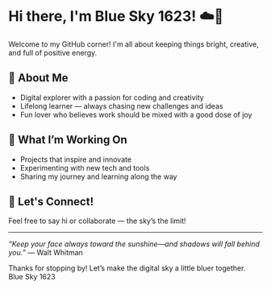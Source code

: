 # Hi there, I'm Blue Sky 1623! ☁️💙

Welcome to my GitHub corner! I'm all about keeping things bright, creative, and full of positive energy.

## 🚀 About Me
- Digital explorer with a passion for coding and creativity
- Lifelong learner — always chasing new challenges and ideas
- Fun lover who believes work should be mixed with a good dose of joy

## 🌈 What I’m Working On
- Projects that inspire and innovate
- Experimenting with new tech and tools
- Sharing my journey and learning along the way

## 🎉 Let's Connect!
Feel free to say hi or collaborate — the sky’s the limit!

---

*“Keep your face always toward the sunshine—and shadows will fall behind you.”* — Walt Whitman

Thanks for stopping by! Let’s make the digital sky a little bluer together.  
Blue Sky 1623
